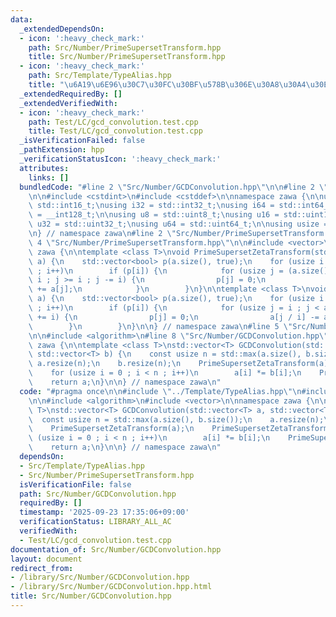 ```yaml
---
data:
  _extendedDependsOn:
  - icon: ':heavy_check_mark:'
    path: Src/Number/PrimeSupersetTransform.hpp
    title: Src/Number/PrimeSupersetTransform.hpp
  - icon: ':heavy_check_mark:'
    path: Src/Template/TypeAlias.hpp
    title: "\u6A19\u6E96\u30C7\u30FC\u30BF\u578B\u306E\u30A8\u30A4\u30EA\u30A2\u30B9"
  _extendedRequiredBy: []
  _extendedVerifiedWith:
  - icon: ':heavy_check_mark:'
    path: Test/LC/gcd_convolution.test.cpp
    title: Test/LC/gcd_convolution.test.cpp
  _isVerificationFailed: false
  _pathExtension: hpp
  _verificationStatusIcon: ':heavy_check_mark:'
  attributes:
    links: []
  bundledCode: "#line 2 \"Src/Number/GCDConvolution.hpp\"\n\n#line 2 \"Src/Template/TypeAlias.hpp\"\
    \n\n#include <cstdint>\n#include <cstddef>\n\nnamespace zawa {\n\nusing i16 =\
    \ std::int16_t;\nusing i32 = std::int32_t;\nusing i64 = std::int64_t;\nusing i128\
    \ = __int128_t;\n\nusing u8 = std::uint8_t;\nusing u16 = std::uint16_t;\nusing\
    \ u32 = std::uint32_t;\nusing u64 = std::uint64_t;\n\nusing usize = std::size_t;\n\
    \n} // namespace zawa\n#line 2 \"Src/Number/PrimeSupersetTransform.hpp\"\n\n#line\
    \ 4 \"Src/Number/PrimeSupersetTransform.hpp\"\n\n#include <vector>\n\nnamespace\
    \ zawa {\n\ntemplate <class T>\nvoid PrimeSupersetZetaTransform(std::vector<T>&\
    \ a) {\n    std::vector<bool> p(a.size(), true);\n    for (usize i = 2 ; i < a.size()\
    \ ; i++)\n        if (p[i]) {\n            for (usize j = (a.size() - 1) / i *\
    \ i ; j >= i ; j -= i) {\n                p[j] = 0;\n                a[j / i]\
    \ += a[j];\n            }\n        }\n}\n\ntemplate <class T>\nvoid PrimeSupersetMobiusTransform(std::vector<T>&\
    \ a) {\n    std::vector<bool> p(a.size(), true);\n    for (usize i = 2 ; i < a.size()\
    \ ; i++)\n        if (p[i]) {\n            for (usize j = i ; j < a.size() ; j\
    \ += i) {\n                p[j] = 0;\n                a[j / i] -= a[j];\n    \
    \        }\n        }\n}\n\n} // namespace zawa\n#line 5 \"Src/Number/GCDConvolution.hpp\"\
    \n\n#include <algorithm>\n#line 8 \"Src/Number/GCDConvolution.hpp\"\n\nnamespace\
    \ zawa {\n\ntemplate <class T>\nstd::vector<T> GCDConvolution(std::vector<T> a,\
    \ std::vector<T> b) {\n    const usize n = std::max(a.size(), b.size());\n   \
    \ a.resize(n);\n    b.resize(n);\n    PrimeSupersetZetaTransform(a);\n    PrimeSupersetZetaTransform(b);\n\
    \    for (usize i = 0 ; i < n ; i++)\n        a[i] *= b[i];\n    PrimeSupersetMobiusTransform(a);\n\
    \    return a;\n}\n\n} // namespace zawa\n"
  code: "#pragma once\n\n#include \"../Template/TypeAlias.hpp\"\n#include \"./PrimeSupersetTransform.hpp\"\
    \n\n#include <algorithm>\n#include <vector>\n\nnamespace zawa {\n\ntemplate <class\
    \ T>\nstd::vector<T> GCDConvolution(std::vector<T> a, std::vector<T> b) {\n  \
    \  const usize n = std::max(a.size(), b.size());\n    a.resize(n);\n    b.resize(n);\n\
    \    PrimeSupersetZetaTransform(a);\n    PrimeSupersetZetaTransform(b);\n    for\
    \ (usize i = 0 ; i < n ; i++)\n        a[i] *= b[i];\n    PrimeSupersetMobiusTransform(a);\n\
    \    return a;\n}\n\n} // namespace zawa\n"
  dependsOn:
  - Src/Template/TypeAlias.hpp
  - Src/Number/PrimeSupersetTransform.hpp
  isVerificationFile: false
  path: Src/Number/GCDConvolution.hpp
  requiredBy: []
  timestamp: '2025-09-23 17:35:06+09:00'
  verificationStatus: LIBRARY_ALL_AC
  verifiedWith:
  - Test/LC/gcd_convolution.test.cpp
documentation_of: Src/Number/GCDConvolution.hpp
layout: document
redirect_from:
- /library/Src/Number/GCDConvolution.hpp
- /library/Src/Number/GCDConvolution.hpp.html
title: Src/Number/GCDConvolution.hpp
---
```

